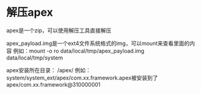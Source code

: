 


# 解压apex
apex是一个zip，可以使用解压工具直接解压

apex_payload.img是一个ext4文件系统格式的img，可以mount来查看里面的内容
例如：mount  -o ro data/local/tmp/apex_payload.img data/local/tmp/system 


apex安装所在目录：
/apex/
例如：system/system_ext/apex/com.xx.framework.apex被安装到了apex/com.xx.framework@310000001
